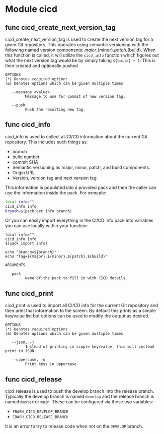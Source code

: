 # Module cicd


## func cicd_create_next_version_tag

cicd_create_next_version_tag is used to create the next version tag for a given Git repository. This operates using
semantic versioning with the following named version components: ${major}.${minor}.${patch}.${build}. When this function
is called, it will utilize the `cicd_info` function which figures out what the next version tag would be by simply
taking `${build} + 1`. This is then created and optionally pushed.

```Groff
OPTIONS
(*) Denotes required options
(&) Denotes options which can be given multiple times

   --message <value>
         Message to use for commit of new version tag.

   --push
         Push the resulting new tag.

```

## func cicd_info

cicd_info is used to collect all CI/CD information about the current Git repository. This includes such things as:
* branch
* build number
* commit SHA
* Semantic versioning as major, minor, patch, and build components.
* Origin URL
* Version, version tag and next version tag

This information is populated into a provided pack and then the caller can use the information inside the pack. For
exmaple:

```bash
local info=""
cicd_info info
branch=$(pack_get info branch)
```

Or you can easily import everything in the CI/CD info pack into variables you can use locally within your function:

```
local info=""
cicd_info info
$(pack_import info)

echo "Branch=${branch}"
echo "Tag=${major}.${minor}.${patch}.${build}"
```

```Groff
ARGUMENTS

   pack
         Name of the pack to fill in with CICD details.

```

## func cicd_print

cicd_print is used to import all CI/CD info for the current Git repository and then print that information to the screen.
By default this prints as a simple key/value list but options can be used to modify the output as desired.

```Groff
OPTIONS
(*) Denotes required options
(&) Denotes options which can be given multiple times

   --json, -j
         Instead of printing in simple key/value, this will instead print in JSON.

   --uppercase, -u
         Print keys in uppercase.

```

## func cicd_release

cicd_release is used to push the develop branch into the release branch. Typically the develop branch is named `develop`
and the release branch is named `master` or `main`. These can be configured via these two variables:
* `EBASH_CICD_DEVELOP_BRANCH`
* `EBASH_CICD_RELEASE_BRANCH`

It is an error to try to release code when not on the `DEVELOP` branch.
